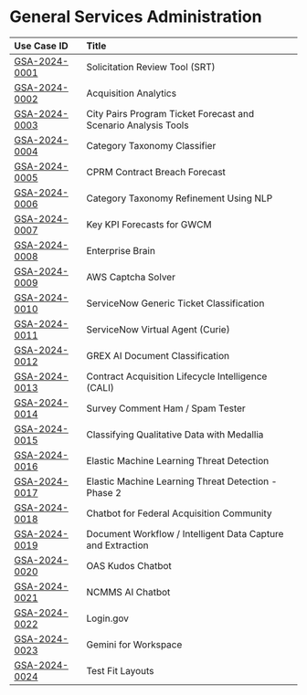 # General Services Administration
| Use Case ID | Title |
|:----------- |:----- |
| [GSA-2024-0001](<../individual/{use_case_ID}.md>) | Solicitation Review Tool (SRT) |
| [GSA-2024-0002](<../individual/{use_case_ID}.md>) | Acquisition Analytics |
| [GSA-2024-0003](<../individual/{use_case_ID}.md>) | City Pairs Program Ticket Forecast and Scenario Analysis Tools |
| [GSA-2024-0004](<../individual/{use_case_ID}.md>) | Category Taxonomy Classifier |
| [GSA-2024-0005](<../individual/{use_case_ID}.md>) | CPRM Contract Breach Forecast |
| [GSA-2024-0006](<../individual/{use_case_ID}.md>) | Category Taxonomy Refinement Using NLP |
| [GSA-2024-0007](<../individual/{use_case_ID}.md>) | Key KPI Forecasts for GWCM |
| [GSA-2024-0008](<../individual/{use_case_ID}.md>) | Enterprise Brain |
| [GSA-2024-0009](<../individual/{use_case_ID}.md>) | AWS Captcha Solver |
| [GSA-2024-0010](<../individual/{use_case_ID}.md>) | ServiceNow Generic Ticket Classification |
| [GSA-2024-0011](<../individual/{use_case_ID}.md>) | ServiceNow Virtual Agent (Curie) |
| [GSA-2024-0012](<../individual/{use_case_ID}.md>) | GREX AI Document Classification |
| [GSA-2024-0013](<../individual/{use_case_ID}.md>) | Contract Acquisition Lifecycle Intelligence (CALI) |
| [GSA-2024-0014](<../individual/{use_case_ID}.md>) | Survey Comment Ham / Spam Tester |
| [GSA-2024-0015](<../individual/{use_case_ID}.md>) | Classifying Qualitative Data with Medallia |
| [GSA-2024-0016](<../individual/{use_case_ID}.md>) | Elastic Machine Learning Threat Detection |
| [GSA-2024-0017](<../individual/{use_case_ID}.md>) | Elastic Machine Learning Threat Detection - Phase 2 |
| [GSA-2024-0018](<../individual/{use_case_ID}.md>) | Chatbot for Federal Acquisition Community |
| [GSA-2024-0019](<../individual/{use_case_ID}.md>) | Document Workflow / Intelligent Data Capture and Extraction |
| [GSA-2024-0020](<../individual/{use_case_ID}.md>) | OAS Kudos Chatbot |
| [GSA-2024-0021](<../individual/{use_case_ID}.md>) | NCMMS AI Chatbot |
| [GSA-2024-0022](<../individual/{use_case_ID}.md>) | Login.gov |
| [GSA-2024-0023](<../individual/{use_case_ID}.md>) | Gemini for Workspace |
| [GSA-2024-0024](<../individual/{use_case_ID}.md>) | Test Fit Layouts |